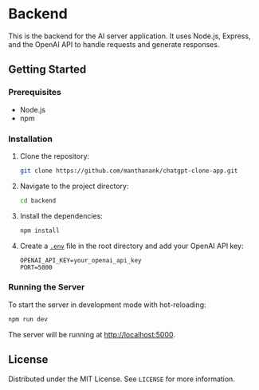 # Backend

This is the backend for the AI server application. It uses Node.js, Express, and the OpenAI API to handle requests and generate responses.

## Getting Started

### Prerequisites

- Node.js
- npm

### Installation

1. Clone the repository:

    ```sh
    git clone https://github.com/manthanank/chatgpt-clone-app.git
    ```

2. Navigate to the project directory:

    ```sh
    cd backend
    ```

3. Install the dependencies:

    ```sh
    npm install
    ```

4. Create a [`.env`](command:_github.copilot.openSymbolFromReferences?%5B%22.env%22%2C%5B%7B%22uri%22%3A%7B%22%24mid%22%3A1%2C%22fsPath%22%3A%22c%3A%5C%5CUsers%5C%5Cmanth%5C%5Cchatgpt-clone-app%5C%5Cbackend%5C%5C.gitignore%22%2C%22_sep%22%3A1%2C%22external%22%3A%22file%3A%2F%2F%2Fc%253A%2FUsers%2Fmanth%2Fchatgpt-clone-app%2Fbackend%2F.gitignore%22%2C%22path%22%3A%22%2Fc%3A%2FUsers%2Fmanth%2Fchatgpt-clone-app%2Fbackend%2F.gitignore%22%2C%22scheme%22%3A%22file%22%7D%2C%22pos%22%3A%7B%22line%22%3A1%2C%22character%22%3A0%7D%7D%5D%5D "Go to definition") file in the root directory and add your OpenAI API key:

    ```env
    OPENAI_API_KEY=your_openai_api_key
    PORT=5000
    ```

### Running the Server

To start the server in development mode with hot-reloading:

```sh
npm run dev
```

The server will be running at [http://localhost:5000](http://localhost:5000).

## License

Distributed under the MIT License. See `LICENSE` for more information.

